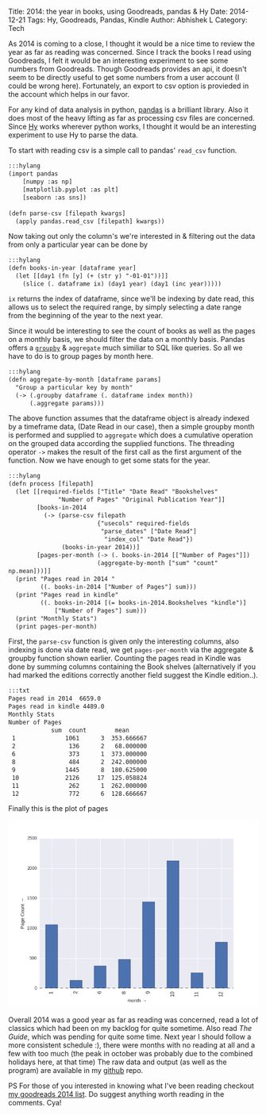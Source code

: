 Title: 2014: the year in books, using Goodreads, pandas & Hy
Date: 2014-12-21
Tags: Hy, Goodreads, Pandas, Kindle
Author: Abhishek L
Category: Tech

As 2014 is coming to a close, I thought it would be a nice time to
review the year as far as reading was concerned. Since I track the
books I read using Goodreads, I felt it would be an interesting
experiment to see some numbers from Goodreads. Though Goodreads
provides an api, it doesn't seem to be directly useful to get some
numbers from a user account (I could be wrong here). Fortunately, an
export to csv option is provieded in the account which helps in our
favor.

For any kind of data analysis in python, [pandas][1] is a brilliant
library. Also it does most of the heavy lifting as far as processing
csv files are concerned. Since [Hy][2] works wherever python works, I
thought it would be an interesting experiment to use Hy to parse the
data.

To start with reading csv is a simple call to pandas' `read_csv`
function.

    :::hylang
	(import pandas
        [numpy :as np]
        [matplotlib.pyplot :as plt]
        [seaborn :as sns])

    (defn parse-csv [filepath kwargs]
	  (apply pandas.read_csv [filepath] kwargs))

Now taking out only the column's we're interested in & filtering out
the data from only a particular year can be done by

	:::hylang
    (defn books-in-year [dataframe year]
	  (let [[day1 (fn [y] (+ (str y) "-01-01"))]]
        (slice (. dataframe ix) (day1 year) (day1 (inc year)))))

`ix` returns the index of dataframe, since we'll be indexing by date
read, this allows us to select the required range, by simply selecting
a date range from the beginning of the year to the next year.

Since it would be interesting to see the count of books as well as the
pages on a monthly basis, we should filter the data on a monthly
basis. Pandas offers a [`groupby`][3] & `aggregate` much similiar to
SQL like queries. So all we have to do is to group pages by month
here.

    :::hylang
	(defn aggregate-by-month [dataframe params]
	  "Group a particular key by month"
      (-> (.groupby dataframe (. dataframe index month))
	      (.aggregate params)))

The above function assumes that the dataframe object is already
indexed by a timeframe data, (Date Read in our case), then a simple
groupby month is performed and supplied to `aggregate` which does a
cumulative operation on the grouped data according the supplied
functions. The threading operator `->` makes the result of the first
call as the first argument of the function. Now we have enough to get
some stats for the year.

    :::hylang
	(defn process [filepath]
	  (let [[required-fields ["Title" "Date Read" "Bookshelves"
                  "Number of Pages" "Original Publication Year"]]
            [books-in-2014
              (-> (parse-csv filepath
                             {"usecols" required-fields
                              "parse_dates" ["Date Read"]
                               "index_col" "Date Read"})
                   (books-in-year 2014))]
            [pages-per-month (-> (. books-in-2014 [["Number of Pages"]])
                             (aggregate-by-month ["sum" "count" np.mean]))]]
      (print "Pages read in 2014 "
             ((. books-in-2014 ["Number of Pages"] sum)))
      (print "Pages read in kindle"
             ((. books-in-2014 [(= books-in-2014.Bookshelves "kindle")]
                 ["Number of Pages"] sum)))
      (print "Monthly Stats")
      (print pages-per-month)


First, the `parse-csv` function is given only the interesting columns,
also indexing is done via date read, we get `pages-per-month` via the
aggregate & groupby function shown earlier. Counting the pages read in
Kindle was done by summing columns containing the Book shelves
(alternatively if you had marked the editions correctly another field
suggest the Kindle edition..).

    :::txt
	Pages read in 2014  6659.0
	Pages read in kindle 4489.0
	Monthly Stats
    Number of Pages
                sum  count        mean
     1              1061      3  353.666667
     2               136      2   68.000000
     6               373      1  373.000000
     8               484      2  242.000000
     9              1445      8  180.625000
     10             2126     17  125.058824
     11              262      1  262.000000
     12              772      6  128.666667


Finally this is the plot of pages

![pages_per_month](images/pages-per-month.png)

Overall 2014 was a good year as far as reading was concerned, read a
lot of classics which had been on my backlog for quite sometime. Also
read *The Guide*, which was pending for quite some time. Next year I
should follow a more consistent schedule :), there were months with no
reading at all and a few with too much (the peak in october was
probably due to the combined holidays here, at that time) The raw data
and output (as well as the program) are available in my [github][4]
repo.

PS For those of you interested in knowing what I've been reading
checkout [my goodreads 2014 list][5]. Do suggest anything worth
reading in the comments. Cya!

[1]: http://pandas.pydata.org
[2]: http://hylang.org
[3]: http://pandas.pydata.org/pandas-docs/stable/groupby.html
[4]: http://github.com/theanalyst/cuddlebear
[5]: https://www.goodreads.com/review/list/14029645-abhishek?read_at=2014&view=covers
